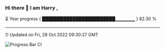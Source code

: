### Hi there 👋 I am Harry , 

⏳ Year progress { ████████████████████████▁▁▁▁▁▁ } 82.30 %

---

⏰ Updated on Fri, 28 Oct 2022 09:30:27 GMT

![Progress Bar CI](https://github.com/duykhang68/duykhang68/workflows/Progress%20Bar%20CI/badge.svg)
